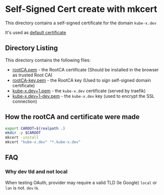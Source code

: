 # Self-Signed Cert create with mkcert


This directory contains a self-signed certificate for the domain `kube-x.dev`

It's used as [default certificate](https://doc.traefik.io/traefik/https/tls/#default-certificate)

## Directory Listing

This directory contains the following files:

* [rootCA.pem](rootCA.pem) - the RootCA certificate (Should be installed in the browser as trusted Root CA)
* [rootCA-key.pem](rootCA-key.pem) - the RootCA key (Used to sign self-signed domain certificate)
* [kube-x.dev+1.pem](kube-x.dev+1.pem) - the `kube-x.dev` certificate (served by traefik)
* [kube-x.dev+1-dev.pem](kube-x.dev+1-key.pem) - the `kube-x.dev` key (used to encrypt the SSL connection)

## How the rootCA and certificate were made

```bash
export CAROOT=$(realpath .)
mkdir -p $CAROOT
mkcert -install
mkcert "kube-x.dev" "*.kube-x.dev"
```

## FAQ
### Why dev tld and not local

When testing OAuth, provider may require a valid TLD (Ie Google)
`local` or `lan` is not. `dev` is.
